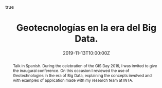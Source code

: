 ---
abstract: Talk in Spanish. During the celebration of the GIS Day 2019, I was invited to give the inaugural conference. On this occasion I reviewed the use of Geotechnologies in the era of Big Data, explaining the concepts involved and with examples of application made with my research team at INTA.
all_day: false
authors: []
date: "2019-11-13T10:00:00Z"
event: GIS Day 2019
event_url: 
featured: false
links:
- icon: twitter
  icon_pack: fab
  name: Follow
  url: https://twitter.com/yabellini 
location: Facultad de Ciencias Humanas, UNLPam, Santa Rosa, La Pampa
math: true
publishDate: "2019-11-13T10:00:00Z"
slides: 
summary: Talk in Spanish. During the celebration of the GIS Day 2019, I was invited to give the inaugural conference. On this occasion I reviewed the use of Geotechnologies in the era of Big Data, explaining the concepts involved and with examples of application made with my research team at INTA..
tags: []
title: Geotecnologías en la era del Big Data.
url_code: ""
url_pdf: "GISDay2019gbd.pdf"
url_slides: ""
url_video: ""
---
